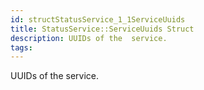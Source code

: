 ```yaml
---
id: structStatusService_1_1ServiceUuids
title: StatusService::ServiceUuids Struct
description: UUIDs of the  service.
tags:
---
```

UUIDs of the  <docMarkupType>  service.
<docXRefSectType>